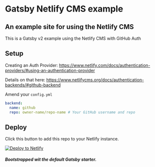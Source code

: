# Gatsby Netlify CMS example

## An example site for using the Netlify CMS

This is a Gatsby v2 example using the Netlify CMS with GitHub Auth

## Setup

Creating an Auth Provider:
https://www.netlify.com/docs/authentication-providers/#using-an-authentication-provider

Details on that here:
https://www.netlifycms.org/docs/authentication-backends/#github-backend

Amend your `config.yml`

```yml
backend:
  name: github
  repo: owner-name/repo-name # Your GitHub username and repo
```

## Deploy

Click this button to add this repo to your Netlify instance.

[![Deploy to Netlify](https://www.netlify.com/img/deploy/button.svg)](https://app.netlify.com/start/deploy?repository=https://github.com/spences10/gatsby-netlify-cms)

##### Bootstrapped wit the default Gatsby starter.
